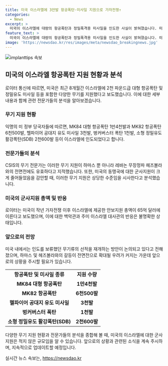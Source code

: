 ```yaml
---
title: 미국 이스라엘에 3만발 항공폭탄·미사일 지원으로 가자전쟁↑
categories:
  - News
excerpt: >
  미국이 이스라엘에 대량의 항공폭탄과 정밀폭격용 미사일을 인도한 사실이 밝혀졌습니다. 미 정부 당국자들은 최근 8개월 동안 2천 파운드급 대형 항공폭탄인 MK84 및 다른 무기를 3만 발 이상 이스라엘에 전달했다고 밝혀졌습니다. 이러한 군사 지원은 이스라엘의 안보를 강화하고, 레바논의 헤즈볼라와의 전면전에 대비하기 위한 것으로 분석되고 있습니다. 미국의 군사 지원은 최근 가자 전쟁으로 인한 재고 부족을 보충하기 위한 것으로 보고 있습니다. SBS Biz는 여러분의 제보를 기다리고 있습니다. [홈페이지 바로가기](https://url.kr/9pghjn)
feature_text: >
  미국이 이스라엘에 대량의 항공폭탄과 정밀폭격용 미사일을 인도한 사실이 밝혀졌습니다. 미 정부 당국자들은 최근 8개월 동안 2천 파운드급 대형 항공폭탄인 MK84 및 다른 무기를 3만 발 이상 이스라엘에 전달했다고 밝혀졌습니다. 이러한 군사 지원은 이스라엘의 안보를 강화하고, 레바논의 헤즈볼라와의 전면전에 대비하기 위한 것으로 분석되고 있습니다. 미국의 군사 지원은 최근 가자 전쟁으로 인한 재고 부족을 보충하기 위한 것으로 보고 있습니다. SBS Biz는 여러분의 제보를 기다리고 있습니다. [홈페이지 바로가기](https://url.kr/9pghjn)
image: 'https://newsdao.kr/res/images/meta/newsdao_breakingnews.jpg'
---
```


<p><img src="https://newsdao.kr/res/images/meta/newsdao_breakingnews.jpg" alt="implanttips 속보" /></p>

<h2 data-ke-size="size26">미국의 이스라엘 항공폭탄 지원 현황과 분석</h2>

<p data-ke-size="size16">로이터 통신에 따르면, 미국은 최근 8개월간 이스라엘에 2천 파운드급 대형 항공폭탄 및 정밀유도 미사일 등을 포함한 다양한 무기를 지원했다고 보도했습니다. 이에 대한 세부 내용과 함께 관련 전문가들의 분석을 알아보겠습니다.</p>

<h3>무기 지원 현황</h3>

<p data-ke-size="size16">익명의 미 정부 당국자들에 따르면, MK84 대형 항공폭탄 1만4천발과 MK82 항공폭탄 6천500발, 헬파이어 공대지 유도 미사일 3천발, 벙커버스터 폭탄 1천발, 소형 정밀유도 활강폭탄(SDB) 2천600발 등이 이스라엘에 인도되었다고 합니다.</p>

<h3>전문가들의 분석</h3>

<p data-ke-size="size16">CSIS의 무기 전문가는 이러한 무기 지원이 하마스 뿐 아니라 레바논 무장정파 헤즈볼라와의 전면전에도 유효하다고 지적했습니다. 또한, 미국의 동맹국에 대한 군사지원이 크게 줄어들었음을 감안할 때, 이러한 무기 지원은 상당한 수준임을 시사한다고 분석했습니다.</p>

<h3>미국의 군사지원 총액 및 반응</h3>

<p data-ke-size="size16">로이터는 미국이 작년 가자전쟁 이후 이스라엘에 제공한 안보지원 총액이 65억 달러에 이른다고 보도했으며, 이에 대한 백악관과 주미 이스라엘 대사관의 반응은 불명확한 상태입니다.</p>

<h3>앞으로의 전망</h3>

<p data-ke-size="size16">미국 내에서는 인도를 보류했던 무기류의 선적을 재개하는 방안이 논의되고 있다고 전해졌으며, 하마스 및 헤즈볼라와의 갈등이 전면전으로 확대될 우려가 커지는 가운데 앞으로의 상황을 주시할 필요가 있습니다.</p>

<table>
<tbody>
<tr>
<td style="text-align: center; height: 17px;"><b>항공폭탄 및 미사일 종류</b></td>
<td style="text-align: center; height: 17px;"><b>지원 수량</b></td>
</tr>
<tr>
<td style="text-align: center; height: 17px;"><b>MK84 대형 항공폭탄</b></td>
<td style="text-align: center; height: 17px;"><b>1만4천발</b></td>
</tr>
<tr>
<td style="text-align: center; height: 17px;"><b>MK82 항공폭탄</b></td>
<td style="text-align: center; height: 17px;"><b>6천500발</b></td>
</tr>
<tr>
<td style="text-align: center; height: 17px;"><b>헬파이어 공대지 유도 미사일</b></td>
<td style="text-align: center; height: 17px;"><b>3천발</b></td>
</tr>
<tr>
<td style="text-align: center; height: 17px;"><b>벙커버스터 폭탄</b></td>
<td style="text-align: center; height: 17px;"><b>1천발</b></td>
</tr>
<tr>
<td style="text-align: center; height: 17px;"><b>소형 정밀유도 활강폭탄(SDB)</b></td>
<td style="text-align: center; height: 17px;"><b>2천600발</b></td>
</tr>
</tbody>
</table>

<p data-ke-size="size16">다양한 무기 지원 현황과 전문가들의 분석을 종합해 볼 때, 미국의 이스라엘에 대한 군사지원은 적지 않은 규모임을 알 수 있습니다. 앞으로의 상황과 관련된 소식을 계속 주시하며, 지속적으로 업데이트할 예정입니다.</p>
실시간 뉴스 속보는, <a href="https://newsdao.kr" rel="dofollow">https://newsdao.kr</a>


